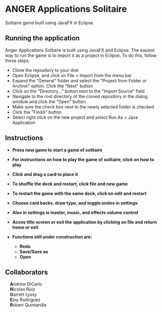 # ANGER Applications Solitaire

Solitaire game built using JavaFX in Eclipse.

## Running the application

Anger Applications Solitaire is built using JavaFX and Eclipse. The easiest way to run the game is to import it as a project in Eclipse. To do this, follow these steps:

+ Clone the repository to your disk
+ Open Eclipse, and click on File > Import from the menu bar
+ Expand the "General" folder and select the "Project from Folder or Archive" option. Click the "Next" button
+ Click on the "Directory..." button next to the "Import Source" field
+ Navigate to the root directory of the cloned repository in the dialog window and click the "Open" button
+ Make sure the check box next to the newly selected folder is checked
+ Click the "Finish" button
+ Select right click on the new project and select Run As > Java Application

## Instructions  

+ **Press new game to start a game of solitaire**  

+ **For instructions on how to play the game of solitaire, click on how to play**  

+ **Click and drag a card to place it**  

+ **To shuffle the deck and restart, click file and new game**  

+ **To restart the game with the same deck, click on edit and restart**  

+ **Choose card backs, draw type, and toggle undos in settings**  

+ **Also in settings is master, music, and effects volume control**  

+ **Acces title screen or exit the application by clicking on file and return home or exit**

+ **Functions still under construction are:**  
  + **Redo**  
  + **Save/Save as**  
  + **Open**  

## Collaborators  

&nbsp;&nbsp;&nbsp;&nbsp;**A**ndrew DiCarlo  
&nbsp;&nbsp;&nbsp;&nbsp;**N**icolas Ruiz  
&nbsp;&nbsp;&nbsp;&nbsp;**G**arrett Lyssy  
&nbsp;&nbsp;&nbsp;&nbsp;**E**loy Rodriguez  
&nbsp;&nbsp;&nbsp;&nbsp;**R**obert Quintanilla  
